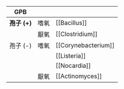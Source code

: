 | GPB      |      |                 |
|----------|------|-----------------|
| **孢子 (+)** | 嗜氧 | [[Bacillus]]        |
|          | 厭氧 | [[Clostridium]]     |
| 孢子 (-) | 嗜氧 | [[Corynebacterium]] |
|          |      |  [[Listeria]]       |
|          |      |  [[Nocardia]]       |
|          | 厭氧 | [[Actinomyces]]     |
